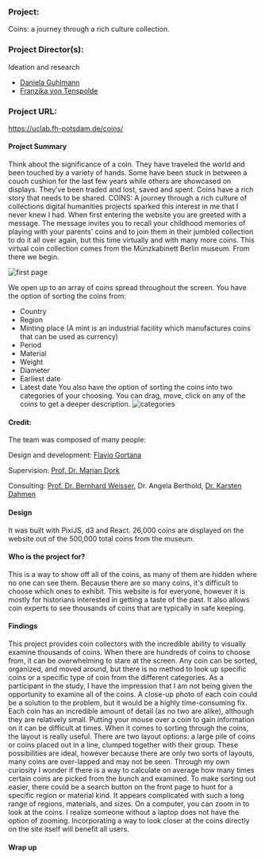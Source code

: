 ### Project:
Coins: a journey through a rich culture collection.
### Project Director(s): 
Ideation and research
* [Daniela Guhlmann](https://twitter.com/ElaGuhlmann)
* [Franzika von Tenspolde](https://twitter.com/fvont)  
### Project URL:
https://uclab.fh-potsdam.de/coins/ 

#### Project Summary
Think about the significance of a coin. They have traveled the world and been touched by a variety of hands. Some have been stuck in between a couch cushion for the last few years while others are showcased on displays. They’ve been traded and lost, saved and spent. Coins have a rich story that needs to be shared. COINS: A journey through a rich culture of collections digital humanities projects sparked this interest in me that I never knew I had. When first entering the website you are greeted with a message. The message invites you to recall your childhood memories of playing with your parents' coins and to join them in their jumbled collection to do it all over again, but this time virtually and with many more coins. This virtual coin collection comes from the Münzkabinett Berlin museum. From there we begin. 

![first page](juliabasauri.github.io/juliabasauri/images/coins.png)

We open up to an array of coins spread throughout the screen. You have the option of sorting the coins from:
* Country
* Region
* Minting place (A mint is an industrial facility which manufactures coins that can be used as currency)
* Period
* Material
* Weight
* Diameter
* Earliest date
* Latest date
You also have the option of sorting the coins into two categories of your choosing. You can drag, move, click on any of the coins to get a deeper description. 
![categories](https://juliabasauri.github.io/juliabasauri/images/categories.png)

#### Credit: 
The team was composed of many people: 

Design and development: [Flavio Gortana](https://twitter.com/flaviogortana) 

Supervision: [Prof. Dr. Marian Dork](https://twitter.com/nrchtct) 

Consulting: [Prof. Dr. Bernhard Weisser](https://twitter.com/WeisserBernhard), Dr. Angela Berthold, [Dr. Karsten Dahmen](https://twitter.com/KarstenDahmen) 

#### Design
It was built with PixiJS, d3 and React. 26,000 coins are displayed on the website out of the 500,000 total coins from the museum.

#### Who is the project for?
This is a way to show off all of the coins, as many of them are hidden where no one can see them. Because there are so many coins, it's difficult to choose which ones to exhibit. This website is for everyone, however it is mostly for historians interested in getting a taste of the past. It also allows coin experts to see thousands of coins that are typically in safe keeping.

#### Findings
  This project provides coin collectors with the incredible ability to visually examine thousands of coins. When there are hundreds of coins to choose from, it can be overwhelming to stare at the screen. Any coin can be sorted, organized, and moved around, but there is no method to look up specific coins or a specific type of coin from the different categories. As a participant in the study, I have the impression that I am not being given the opportunity to examine all of the coins. A close-up photo of each coin could be a solution to the problem, but it would be a highly time-consuming fix.
  Each coin has an incredible amount of detail (as no two are alike), although they are relatively small. Putting your mouse over a coin to gain information on it can be difficult at times. When it comes to sorting through the coins, the layout is really useful. There are two layout options: a large pile of coins or coins placed out in a line, clumped together with their group. These possibilities are ideal, however because there are only two sorts of layouts, many coins are over-lapped and may not be seen. Through my own curiosity I wonder if there is a way to calculate on average how many times certain coins are picked from the bunch and examined. 
  To make sorting out easier, there could be a search button on the front page to hunt for a specific region or material kind. It appears complicated with such a long range of regions, materials, and sizes. On a computer, you can zoom in to look at the coins. I realize someone without a laptop does not have the option of zooming. Incorporating a way to look closer at the coins directly on the site itself will benefit all users.
#### Wrap up
